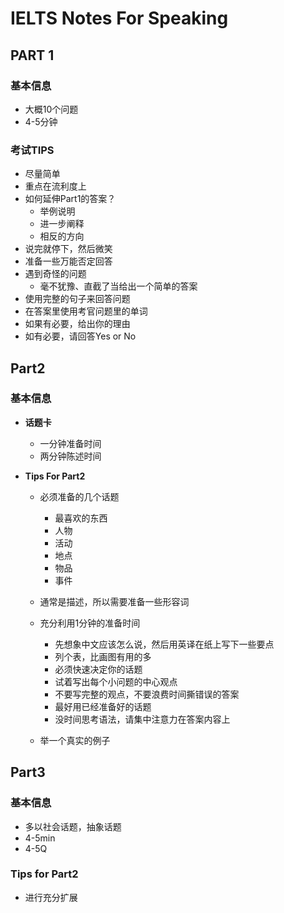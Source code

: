 # IELTS Notes For Speaking

## PART 1
### **基本信息**
  - 大概10个问题
  - 4-5分钟

### **考试TIPS**
  - 尽量简单
  - 重点在流利度上
  - 如何延伸Part1的答案？
    - 举例说明
    - 进一步阐释
    - 相反的方向
  - 说完就停下，然后微笑
  - 准备一些万能否定回答
  - 遇到奇怪的问题
    - 毫不犹豫、直截了当给出一个简单的答案
  - 使用完整的句子来回答问题
  - 在答案里使用考官问题里的单词
  - 如果有必要，给出你的理由
  - 如有必要，请回答Yes or No


## Part2

### 基本信息
- **话题卡**
  - 一分钟准备时间
  - 两分钟陈述时间

- **Tips For Part2**
  - 必须准备的几个话题
    - 最喜欢的东西
    - 人物
    - 活动
    - 地点
    - 物品
    - 事件

  - 通常是描述，所以需要准备一些形容词

  - 充分利用1分钟的准备时间
    - 先想象中文应该怎么说，然后用英译在纸上写下一些要点
    - 列个表，比画图有用的多
    - 必须快速决定你的话题
    - 试着写出每个小问题的中心观点
    - 不要写完整的观点，不要浪费时间撕错误的答案
    - 最好用已经准备好的话题
    - 没时间思考语法，请集中注意力在答案内容上

  - 举一个真实的例子

## Part3

### **基本信息**
   - 多以社会话题，抽象话题
   - 4-5min
   - 4-5Q

### **Tips for Part2**
   - 进行充分扩展
